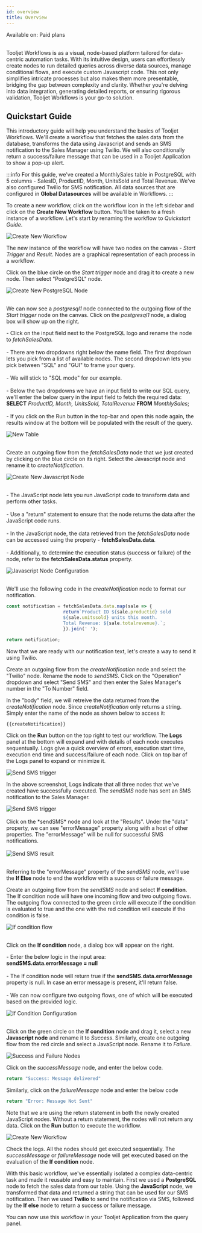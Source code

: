 ```yaml
---
id: overview
title: Overview
---
```

<div className='badge badge--primary heading-badge'>Available on: Paid plans</div>
<br/>

Tooljet Workflows is as a visual, node-based platform tailored for data-centric automation tasks. With its intuitive design, users can effortlessly create nodes to run detailed queries across diverse data sources, manage conditional flows, and execute custom Javascript code. This not only simplifies intricate processes but also makes them more presentable, bridging the gap between complexity and clarity. Whether you're delving into data integration, generating detailed reports, or ensuring rigorous validation, Tooljet Workflows is your go-to solution. 


## Quickstart Guide

This introductory guide will help you understand the basics of Tooljet Workflows. We'll create a workflow that fetches the sales data from the database, transforms the data using Javascript and sends an SMS notification to the Sales Manager using Twilio. We will also conditionally return a success/failure message that can be used in a Tooljet Application to show a pop-up alert. 

:::info
For this guide, we've created a MonthlySales table in PostgreSQL with 5 columns - SalesID, ProductID, Month, UnitsSold and Total Revenue. We've also configured Twilio for SMS notification. All data sources that are configured in **Global Datasources** will be available in Workflows.
:::

To create a new workflow, click on the workflow icon in the left sidebar and click on the **Create New Workflow** button. You'll be taken to a fresh instance of a workflow. Let's start by renaming the workflow to *Quickstart Guide*. 

<div style={{textAlign: 'center'}}>
    <img style={{padding: '10px'}} className="screenshot-full" src="/img/workflows/overview/create-new-workflow.gif" alt="Create New Workflow" />
</div>

The new instance of the workflow will have two nodes on the canvas - *Start Trigger* and *Result*. Nodes are a graphical representation of each process in a workflow.  

Click on the blue circle on the *Start trigger* node and drag it to create a new node. Then select "PostgreSQL" node. 

<div style={{textAlign: 'center'}}>
    <img style={{padding: '10px'}} className="screenshot-full" src="/img/workflows/overview/new-db-node.gif" alt="Create New PostgreSQL Node" />
</div>

<br/>

We can now see a *postgresql1* node connected to the outgoing flow of the *Start trigger* node on the canvas. Click on the *postgresql1* node, a dialog box will show up on the right.  

<div style={{display: 'flex', paddingTop:'10px', justifyContent: 'space-between', flexDirection: window.innerWidth <= 768 ? 'column' : 'row', alignItems:'center'}}>
  <div style={{flex: 1, padding: '0', alignment:'center'}}>
    <p style={{textAlign: 'left'}}>
        - Click on the input field next to the PostgreSQL logo and rename the node to <i>fetchSalesData</i>. 
        <br/>    
        <br/>    
        - There are two dropdowns right below the name field. The first dropdown lets you pick from a list of available nodes. The second dropdown lets you pick between "SQL" and "GUI" to frame your query. 
        <br/>
        <br/>
        - We will stick to "SQL mode" for our example.
        <br/>
        <br/>
        - Below the two dropdowns we have an input field to write our SQL query, we'll enter the below query in the input field to fetch the required data:
        <br/>
        <b>SELECT</b> <i>ProductID, Month, UnitsSold, TotalRevenue</i> <b>FROM</b> <i>MonthlySales</i>;
        <br/>    
        <br/>
        - If you click on the Run button in the top-bar and open this node again, the results window at the bottom will be populated with the result of the query.  
    </p>
  </div>
  <div style={{flex: 1, padding: '10px'}}>
    <img className="screenshot-full" src="/img/workflows/overview/postgresql-config.png" alt="New Table"  />
  </div>
</div>
<br/>

Create an outgoing flow from the *fetchSalesData* node that we just created by clicking on the blue circle on its right. Select the Javascript node and rename it to *createNotification*. 

<div style={{textAlign: 'center'}}>
    <img style={{padding: '10px'}} className="screenshot-full" src="/img/workflows/overview/new-js-node.gif" alt="Create New Javascript Node" />
</div>
<br/>
    
<div style={{display: 'flex', paddingTop:'10px', justifyContent: 'space-between', flexDirection: window.innerWidth <= 768 ? 'column' : 'row', alignItems:'center'}}>
  <div style={{flex: 1, padding: '0', alignment:'center'}}>
    <p style={{textAlign: 'left'}}>
        - The JavaScript node lets you run JavaScript code to transform data and perform other tasks. 
        <br/>
        <br/>
        - Use a "return" statement to ensure that the node returns the data after the JavaScript code runs. 
        <br/>    
        <br/>    
        - In the JavaScript node, the data retrieved from the <i>fetchSalesData</i> node can be accessed using the property - <b>fetchSalesData.data</b>. 
        <br/>    
        <br/>    
        - Additionally, to determine the execution status (success or failure) of the node, refer to the <b>fetchSalesData.status</b> property. 
    </p>    
  </div>
  <div style={{flex: 1, padding: '10px'}}>
    <img className="screenshot-full" src="/img/workflows/overview/js-config.png" alt="Javascript Node Configuration"  />
  </div>
</div>
<br/>

We'll use the following code in the *createNotification* node to format our notification. 
```js
const notification = fetchSalesData.data.map(sale => {
                     return`Product ID ${sale.productid} sold
                     ${sale.unitssold} units this month.
                     Total Revenue: ${sale.totalrevenue}.`;
                     }).join(' ');

return notification;
```

Now that we are ready with our notification text, let's create a way to send it using Twilio. 

Create an outgoing flow from the *createNotification* node and select the "Twilio" node. Rename the node to *sendSMS*. Click on the "Operation" dropdown and select "Send SMS" and then enter the Sales Manager's  number in the "To Number" field. 

In the "body" field, we will retreive the data returned from the *createNotification* node. Since *createNotification* only returns a string. Simply enter the name of the node as shown below to access it:
```js
{{createNotification}}
```

Click on the **Run** button on the top right to test our workflow. The **Logs** panel at the bottom will expand and with details of each node executes sequentually. Logs give a quick overview of errors, execution start time, execution end time and success/failure of each node. Click on top bar of the Logs panel to expand or minimize it. 

<div style={{textAlign: 'center'}}>
    <img style={{padding: '10px'}} className="screenshot-full" src="/img/workflows/overview/sendSMS-trigger.png" alt="Send SMS trigger" />
</div>

In the above screenshot, Logs indicate that all three nodes that we've created have successfully executed. The *sendSMS* node has sent an SMS notification to the Sales Manager.

<div style={{textAlign: 'center'}}>
    <img style={{padding: '10px'}} className="screenshot-full" src="/img/workflows/overview/message-screenshot.png" alt="Send SMS trigger" />
</div>
<br/>
Click on the *sendSMS* node and look at the "Results". Under the "data" property, we can see "errorMessage" property along with a host of other properties. The "errorMessage" will be null for successful SMS notifications. 
<br/>
<br/>
<div style={{textAlign: 'center'}}>
    <img style={{padding: '10px'}} className="screenshot-full" src="/img/workflows/overview/sendSMS-result.png" alt="Send SMS result" />
</div>
<br/>

Referring to the "errorMessage" property of the *sendSMS* node, we'll use the **If Else** node to end the workflow with a success or failure message. 

Create an outgoing flow from the *sendSMS* node and select **If condition**. The If condition node will have one incoming flow and two outgoing flows. The outgoing flow connected to the green circle will execute if the condition is evaluated to true and the one with the red condition will execute if the condition is false.

<div style={{textAlign: 'center'}}>
    <img style={{padding: '10px'}} className="screenshot-full" src="/img/workflows/overview/if-condition.png" alt="If condition flow" />
</div>
<br/>

Click on the **If condition** node, a dialog box will appear on the right. 

<div style={{display: 'flex', paddingTop:'10px', justifyContent: 'space-between', flexDirection: window.innerWidth <= 768 ? 'column' : 'row', alignItems:'center'}}>
  <div style={{flex: 1, padding: '0', alignment:'center'}}>
    <p style={{textAlign: 'left'}}>
        - Enter the below logic in the input area: <br/>
        <b>sendSMS.data.errorMessage = null</b>
        <br/>    
        <br/>
        - The If condition node will return true if the <b>sendSMS.data.errorMessage</b> property is null. In case an error message is present, it'll return false.
        <br/>    
        <br/>   
        - We can now configure two outgoing flows, one of which will be executed based on the provided logic.  
    </p>    
  </div>
  <div style={{flex: 1, padding: '10px'}}>
    <img className="screenshot-full" src="/img/workflows/overview/if-condition-config.png" alt="If Condition Configuration"  />
  </div>
</div>
<br/>

Click on the green circle on the **If condition** node and drag it, select a new **Javascript node** and rename it to *Success*. Similarly, create one outgoing flow from the red circle and select a JavaScript node. Rename it to *Failure*. 

<div style={{textAlign: 'center'}}>
    <img style={{padding: '10px'}} className="screenshot-full" src="/img/workflows/overview/success-failure-messages.png" alt="Success and Failure Nodes" />
</div>

Click on the *successMessage* node, and enter the below code.

```js
return "Success: Message delivered"
```

Similarly, click on the *failureMessage* node and enter the below code

```js
return "Error: Message Not Sent"
```

Note that we are using the return statement in both the newly created JavaScript nodes. Without a return statement, the nodes will not return any data. Click on the **Run** button to execute the workflow.  

<div style={{textAlign: 'center'}}>
    <img style={{padding: '10px'}} className="screenshot-full" src="/img/workflows/overview/final-preview.png" alt="Create New Workflow" />
</div>

Check the logs. All the nodes should get executed sequentially. The *successMessage* or *failureMessage* node will get executed based on the evaluation of the **If condition** node.  

With this basic workflow, we've essentially isolated a complex data-centric task and made it reusable and easy to maintain. First we used a **PostgreSQL** node to fetch the sales data from our table. Using the **JavaScript** node, we transformed that data and returned a string that can be used for our SMS notification. Then we used **Twilio** to send the notification via SMS, followed by the **If else** node to return a success or failure message. 

You can now use this workflow in your Tooljet Application from the query panel. 

<!-- 

## Topbar
The topbar will have the application name on the left along with a text that indicates whether the latest changes have been saved. To the right, we have a **Enable** checkbox and a "Run" button. If you uncheck the **Enable** button, the workflows will stop executing in the application. The **Run** button allows you run the entire flow. 

## Nodes
Every new instance of a workflow will have two nodes - **Start Trigger** and **Result** on the canvas. Nodes are a graphical representation of each process in a workflow. 

The list of nodes that you can add to the canvas can be divided into four types:

- **JavaScript** node that lets you run custom JavaScript logic.
- **If Else** condition node that executes the outgoing path based on the condition provided
- **Data Source And Other Services** nodes that will allow you to run complex queries on your databases, send emails/messages, etc.
- **Rest API** node that allows for interaction with RESTful web services

The **Start Trigger** node triggers the workflow to run. Once the workflow execution is completed, the resulting data is stored in the **Result** node. 

To create a new node on the canvas, click and drag the blue circle right next to **Start Trigger** node. You'll get a list of nodes to choose from. 

The **Start Trigger** node will only have an outgoing flow while the "Result" node will only have an incoming flow. The **If condition** node will have one incoming node and two outgoing nodes, one of which will be executed based on whether the **If condition** evaluates to true or false. All the other nodes will have one incoming and one outgoing flows, denoted by the blue circles on either side.


## Logs

Once you execute the workflow by pressing on the **Run** button, the logs panel will reflect the execution details of each node. Logs let you easily track the order of execution and check whether the execution of individual nodes is successfull. You can click on the topbar of the logs panel to expand or minimize it. 

 -->
